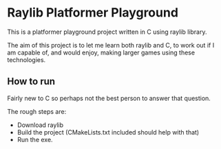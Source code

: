 # Raylib Platformer Playground

This is a platformer playground project written in C using raylib library.

The aim of this project is to let me learn both raylib and C, to work out if I am capable of, and would enjoy, making larger games using these technologies.

## How to run

Fairly new to C so perhaps not the best person to answer that question.

The rough steps are:
* Download raylib
* Build the project (CMakeLists.txt included should help with that)
* Run the exe.